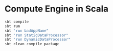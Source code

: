 # Compute Engine in Scala

```bash
sbt compile
sbt run
sbt "run badAppName"
sbt "run StaticDataProcessor"
sbt "run DynamicDataProcessor"
sbt clean compile package
```
